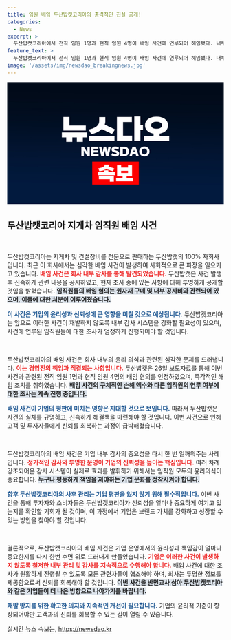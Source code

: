 ```yaml
---
title: 임원 배임 두산밥캣코리아의 충격적인 진실 공개!
categories:
  - News
excerpt: >
  두산밥캣코리아에서 전직 임원 1명과 현직 임원 4명이 배임 사건에 연루되어 해임됐다. 내부 감사에서 원자재 가격 부풀림과 공사비 부당 책정이 드러난 이번 사건의 파장은 어디까지 이어질까?
feature_text: >
  두산밥캣코리아에서 전직 임원 1명과 현직 임원 4명이 배임 사건에 연루되어 해임됐다. 내부 감사에서 원자재 가격 부풀림과 공사비 부당 책정이 드러난 이번 사건의 파장은 어디까지 이어질까?
image: '/assets/img/newsdao_breakingnews.jpg'
---
```


<p><img src="/assets/img/newsdao_breakingnews.jpg" alt="implanttips 속보" /></p>

<h2 data-ke-size="size26">두산밥캣코리아 지게차 임직원 배임 사건</h2>

<p data-ke-size="size16">&nbsp;</p>

<p>두산밥캣코리아는 지게차 및 건설장비를 전문으로 판매하는 두산밥캣의 100% 자회사입니다. 최근 이 회사에서는 심각한 배임 사건이 발생하여 사회적으로 큰 파장을 일으키고 있습니다. <b><span style="color: #ee2323;">배임 사건은 회사 내부 감사를 통해 발견되었습니다.</span></b> 두산밥캣은 사건 발생 후 신속하게 관련 내용을 공시하였고, 현재 조사 중에 있는 사항에 대해 투명하게 공개할 것임을 밝혔습니다. <b><span style="background-color: #21538527;">임직원들의 배임 혐의는 원자재 구매 및 내부 공사비와 관련되어 있으며, 이들에 대한 처분이 이루어졌습니다.</span></b></p>

<p><b><span style="color: #1a5490;">이 사건은 기업의 윤리성과 신뢰성에 큰 영향을 미칠 것으로 예상됩니다.</span></b> 두산밥캣코리아는 앞으로 이러한 사건이 재발하지 않도록 내부 감사 시스템을 강화할 필요성이 있으며, 사건에 연루된 임직원들에 대한 조사가 엄정하게 진행되어야 할 것입니다.</p>

<p data-ke-size="size16">&nbsp;</p>

<p>두산밥캣코리아의 배임 사건은 회사 내부의 윤리 의식과 관련된 심각한 문제를 드러냅니다. <b><span style="color: #ee2323;">이는 경영진의 책임과 직결되는 사항입니다.</span></b> 두산밥캣은 26일 보도자료를 통해 이번 사건과 관련된 전직 임원 1명과 현직 임원 4명의 배임 혐의를 인정하였으며, 즉각적인 해임 조치를 취하였습니다. <b><span style="background-color: #21538527;">배임 사건의 구체적인 손해 액수와 다른 임직원의 연루 여부에 대한 조사는 계속 진행 중입니다.</span></b></p>

<p><b><span style="color: #1a5490;">배임 사건이 기업의 평판에 미치는 영향은 지대할 것으로 보입니다.</span></b> 따라서 두산밥캣은 사건의 실체를 규명하고, 신속하게 해결책을 마련해야 할 것입니다. 이번 사건으로 인해 고객 및 투자자들에게 신뢰를 회복하는 과정이 급박해졌습니다.</p>

<p data-ke-size="size16">&nbsp;</p>

<p>두산밥캣코리아의 배임 사건은 기업 내부 감사의 중요성을 다시 한 번 일깨워주는 사례입니다. <b><span style="color: #ee2323;">정기적인 감사와 투명한 운영이 기업의 신뢰성을 높이는 핵심입니다.</span></b> 여러 차례 강조되어온 감사 시스템이 실제로 효과를 발휘하기 위해서는 임직원 모두의 윤리의식이 중요합니다. <b><span style="background-color: #21538527;">누구나 평등하게 책임을 져야하는 기업 문화를 정착시켜야 합니다.</span></b></p>

<p><b><span style="color: #1a5490;">향후 두산밥캣코리아의 사후 관리는 기업 평판을 잃지 않기 위해 필수적입니다.</span></b> 이번 사건을 통해 투자자와 소비자들은 두산밥캣코리아가 신뢰성을 얼마나 중요하게 여기고 있는지를 확인할 기회가 될 것이며, 이 과정에서 기업은 브랜드 가치를 강화하고 성장할 수 있는 방안을 찾아야 할 것입니다.</p>

<p data-ke-size="size16">&nbsp;</p>

<p>결론적으로, 두산밥캣코리아의 배임 사건은 기업 운영에서의 윤리성과 책임감이 얼마나 중요한지를 다시 한번 수면 위로 드러내게 만들었습니다. <b><span style="color: #ee2323;">기업은 이러한 사건이 발생하지 않도록 철저한 내부 관리 및 감사를 지속적으로 수행해야 합니다.</span></b> 배임 사건에 대한 조사가 원활하게 진행될 수 있도록 모든 관련자들이 협조해야 하며, 회사는 투명한 정보를 제공함으로써 신뢰를 회복해야 할 것입니다. <b><span style="background-color: #21538527;">이번 사건을 반면교사 삼아 두산밥캣코리아와 같은 기업들이 더 나은 방향으로 나아가기를 바랍니다.</span></b></p>

<p><b><span style="color: #1a5490;">재발 방지를 위한 확고한 의지와 지속적인 개선이 필요합니다.</span></b> 기업의 윤리적 기준이 향상되어야만 고객과의 신뢰를 회복할 수 있는 길이 열릴 수 있습니다.</p>
실시간 뉴스 속보는, <a href="https://newsdao.kr" rel="dofollow">https://newsdao.kr</a>


